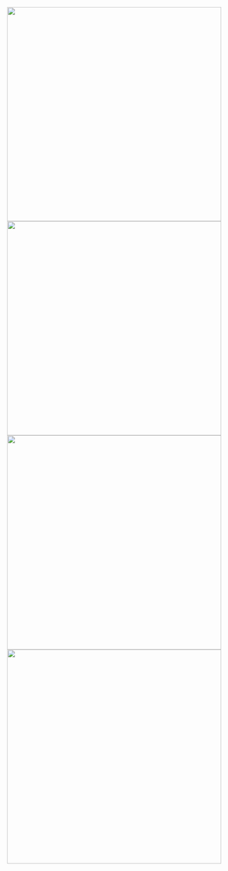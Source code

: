 <div>
  <img src="https://github.com/user-attachments/assets/759b82ee-a9e9-496d-946d-7f34278c201f" width="500" height="500">
  <img src="https://github.com/user-attachments/assets/f8951580-3ca7-4101-bc10-2b005ef5f47c" width="500" height="500">
  <img src="https://github.com/user-attachments/assets/f84a41bd-8990-42f4-a85e-d38911148af0" width="500" height="500">
  <img src="https://github.com/user-attachments/assets/85b8ece4-08d5-49b3-bf63-8441fadc14b5" width="500" height="500">
</div>
 
   

